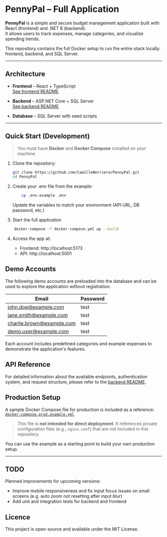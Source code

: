 # PennyPal – Full Application

**PennyPal** is a simple and secure budget management application built with React (frontend) and .NET 8 (backend).  
It allows users to track expenses, manage categories, and visualize spending trends.

This repository contains the full Docker setup to run the entire stack locally: frontend, backend, and SQL Server.

---

##  Architecture

- **Frontend** – React + TypeScript  
  [See frontend README]([./PennyPal-front/README.md](https://github.com/CamilleNerriere/PennyPal-front))

- **Backend** – ASP.NET Core + SQL Server  
  [See backend README]([./PennyPalAPI/README.md](https://github.com/CamilleNerriere/PennyPalAPI))

- **Database** – SQL Server with seed scripts

---

##  Quick Start (Development)

> You must have **Docker** and **Docker Compose** installed on your machine.

1. Clone the repository:
   ```bash
   git clone https://github.com/CamilleNerriere/PennyPal.git
   cd PennyPal
   ```

2. Create your .env file from the example:

    ```bash
        cp .env.example .env
    ```

    Update the variables to match your environment (API URL, DB password, etc.)

3. Start the full application 

```bash
    docker-compose -f docker-compose.yml up --build
```

4. Access the app at: 

    * Frontend: http://localhost:5173
    * API: http://localhost:5001

##  Demo Accounts

The following demo accounts are preloaded into the database and can be used to explore the application without registration:

| Email                      | Password |
|---------------------------|----------|
| john.doe@example.com      | test     |
| jane.smith@example.com    | test     |
| charlie.brown@example.com | test     |
| demo.user@example.com     | test     |

Each account includes predefined categories and example expenses to demonstrate the application's features.

## API Reference

For detailed information about the available endpoints, authentication system, and request structure, please refer to the [backend README](./PennyPalAPI/README.md).


## Production Setup

A sample Docker Compose file for production is included as a reference:  
[`docker-compose.prod.example.yml`](./docker-compose.prod.example.yml)

>  This file is **not intended for direct deployment**. It references private configuration files (e.g., `nginx.conf`) that are not included in this repository.
>

You can use the example as a starting point to build your own production setup.

---

## TODO

Planned improvements for upcoming versions:

- Improve mobile responsiveness and fix input focus issues on small screens (e.g. auto zoom not resetting after input blur)
- Add unit and integration tests for backend and frontend


## Licence

This project is open-source and available under the MIT License.
